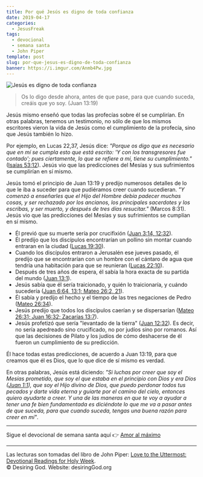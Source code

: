 ```yaml
---
title: Por qué Jesús es digno de toda confianza
date: 2019-04-17
categories:
  - JesusFreak
tags:
  - devocional
  - semana santa
  - John Piper
template: post
slug: por-que-jesus-es-digno-de-toda-confianza
banner: https://i.imgur.com/Anmb4Pw.jpg
---
```


![Jesús es digno de toda confianza](https://i.imgur.com/Anmb4Pw.jpg)

> Os lo digo desde ahora, antes de que pase, para que cuando suceda, creáis que yo soy. (Juan 13:19)

Jesús mismo enseñó que todas las profecías sobre él se cumplirían. En otras palabras, tenemos un testimonio, no sólo de que los mismos escritores vieron la vida de Jesús como el cumplimiento de la profecía, sino que Jesús también lo hizo.

Por ejemplo, en Lucas 22,37, Jesús dice: _"Porque os digo que es necesario que en mí se cumpla esto que está escrito: 'Y con los transgresores fue contado'; pues ciertamente, lo que se refiere a mí, tiene su cumplimiento."_ ([Isaías 53:12](https://www.biblegateway.com/passage/?search=Isa%C3%ADas+53%3A12&version=LBLA)). Jesús vio que las predicciones del Mesías y sus sufrimientos se cumplirían en sí mismo.

Jesús tomó el principio de Juan 13:19 y predijo numerosos detalles de lo que le iba a suceder para que pudiéramos creer cuando sucedieran. _"Y comenzó a enseñarles que el Hijo del Hombre debía padecer muchas cosas, y ser rechazado por los ancianos, los principales sacerdotes y los escribas, y ser muerto, y después de tres días resucitar."_ (Marcos 8:31). Jesús vio que las predicciones del Mesías y sus sufrimientos se cumplían en sí mismo.

- Él previó que su muerte sería por crucifixión ([Juan 3:14, 12:32](https://www.biblegateway.com/passage/?search=Juan+3%3A14%2C+12%3A32&version=LBLA)).
- Él predijo que los discípulos encontrarían un pollino sin montar cuando entraran en la ciudad ([Lucas 19:30](https://www.biblegateway.com/passage/?search=Lucas+19%3A30&version=LBLA)).
- Cuando los discípulos entraron a Jerusalén ese jueves pasado, él predijo que se encontrarían con un hombre con el cántaro de agua que tendría una habitación para que se reunieran ([Lucas 22:10](https://www.biblegateway.com/passage/?search=Lucas+22%3A10&version=LBLA)).
- Después de tres años de espera, él sabía la hora exacta de su partida del mundo ([Juan 13:1](https://www.biblegateway.com/passage/?search=Juan+13%3A1&version=LBLA)).
- Jesús sabía que él sería traicionado, y quién lo traicionaría, y cuándo sucedería ([Juan 6:64, 13:1; Mateo 26:2, 21](https://www.biblegateway.com/passage/?search=Juan+6%3A64%2C+13%3A1%3B+Mateo+26%3A2%2C+21&version=LBLA)).
- Él sabía y predijo el hecho y el tiempo de las tres negaciones de Pedro ([Mateo 26:34](https://www.biblegateway.com/passage/?search=Mateo+26%3A34&version=LBLA)).
- Jesús predijo que todos los discípulos caerían y se dispersarían ([Mateo 26:31; Juan 16:32; Zacarías 13:7](https://www.biblegateway.com/passage/?search=Mateo+26%3A31%3B+Juan+16%3A32%3B+Zacar%C3%ADas+13%3A7&version=LBLA)).
- Jesús profetizó que sería "levantado de la tierra" ([Juan 12:32](https://www.biblegateway.com/passage/?search=Juan+12%3A32&version=LBLA)). Es decir, no sería apedreado sino crucificado, no por judíos sino por romanos. Así que las decisiones de Pilato y los judíos de cómo deshacerse de él fueron un cumplimiento de su predicción.

Él hace todas estas predicciones, de acuerdo a Juan 13:19, para que creamos que él es Dios, que lo que dice de sí mismo es verdad.

En otras palabras, Jesús está diciendo: _"Si luchas por creer que soy el Mesías prometido, que soy el que estaba en el principio con Dios y era Dios ([Juan 1:1](https://www.biblegateway.com/passage/?search=Juan+1%3A1&version=LBLA)), que soy el Hijo divino de Dios, que puedo perdonar todos tus pecados y darte vida eterna y guiarte por el camino del cielo, entonces quiero ayudarte a creer. Y una de las maneras en que te voy a ayudar a tener una fe bien fundamentada es diciéndote lo que me va a pasar antes de que suceda, para que cuando suceda, tengas una buena razón para creer en mí"_.

---

Sigue el devocional de semana santa aquí 👉 [Amor al máximo](/amor-al-maximo)

---

Las lecturas son tomadas del libro de John Piper: [Love to the Uttermost: Devotional Readings for Holy Week](https://www.desiringgod.org/books/love-to-the-uttermost).<br>
© Desiring God. Website: desiringGod.org
